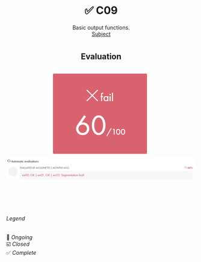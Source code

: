# <h1 align="center"> :white_check_mark: C09</h1>
<p align="center">
Basic output functions.<br>
<a href="../Resources/Subjects/en.subject_C09.pdf">Subject</a>
</p>

# <h2 align="center"> Evaluation </h1>
<p align="center">
<a><img src="../Resources/Evals/grade_C09.png" alt="evaluation2" class="centerImage"/></a><br />
<a><img src="../Resources/Evals/grades_C09.png" alt="evaluation" width=1000 class="centerImage"/></a><br />
</p>

<br>
<br>
<br>

###### Legend
:black_square_button: _Ongoing_<br />
:ballot_box_with_check: _Closed_<br />
:white_check_mark: _Complete_<br />

